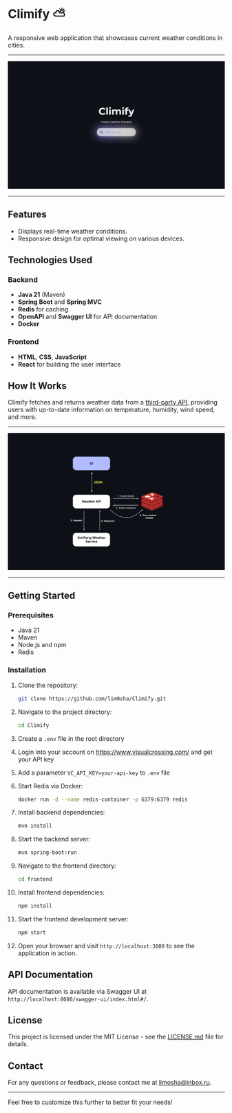 # Climify ⛅
A responsive web application that showcases current weather conditions in cities.

---
![homepage.jpeg](docs/src/homepage.jpeg)

---

## Features
- Displays real-time weather conditions.
- Responsive design for optimal viewing on various devices.
## Technologies Used

### Backend
- **Java 21** (Maven)
- **Spring Boot** and **Spring MVC**
- **Redis** for caching
- **OpenAPI** and **Swagger UI** for API documentation
- **Docker**

### Frontend
- **HTML**, **CSS**, **JavaScript**
- **React** for building the user interface

## How It Works
Climify fetches and returns weather data from a [third-party API](https://www.visualcrossing.com/), providing users with up-to-date information on temperature, humidity, wind speed, and more.

---
![scheme.png](docs/src/scheme.png)

---
## Getting Started
### Prerequisites
- Java 21
- Maven
- Node.js and npm
- Redis

### Installation
1. Clone the repository:
   ```bash
   git clone https://github.com/lim0sha/Climify.git
   ```

2. Navigate to the project directory:
   ```bash
   cd Climify
   ```
3. Create a `.env` file in the root directory
4. Login into your account on https://www.visualcrossing.com/ and get your API key
5. Add a parameter `VC_API_KEY=your-api-key` to `.env` file 

6. Start Redis via Docker:
   ```bash
   docker run -d --name redis-container -p 6379:6379 redis
   ```
7. Install backend dependencies:
   ```bash
   mvn install
   ```

8. Start the backend server:
   ```bash
   mvn spring-boot:run
   ```

9. Navigate to the frontend directory:
   ```bash
   cd frontend
   ```

10. Install frontend dependencies:
    ```bash
    npm install
    ```

11. Start the frontend development server:
    ```bash
    npm start
    ```

12. Open your browser and visit `http://localhost:3000` to see the application in action.

## API Documentation
API documentation is available via Swagger UI at `http://localhost:8080/swagger-ui/index.html#/`.

## License
This project is licensed under the MIT License - see the [LICENSE.md](docs/src/LICENSE.md) file for details.

## Contact
For any questions or feedback, please contact me at [limosha@inbox.ru](mailto:contact@example.com).

---
Feel free to customize this further to better fit your needs!